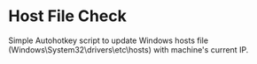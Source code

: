 # Host File Check

Simple Autohotkey script to update Windows hosts file (Windows\System32\drivers\etc\hosts) with machine's current IP.